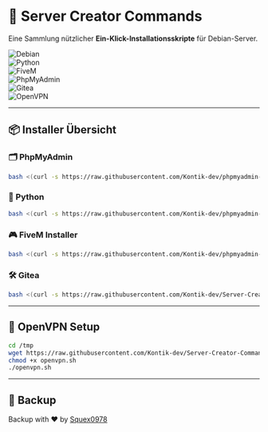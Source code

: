 # 🚀 Server Creator Commands  

Eine Sammlung nützlicher **Ein-Klick-Installationsskripte** für Debian-Server.  

![Debian](https://img.shields.io/badge/Debian-Server-red?logo=debian&logoColor=white)  
![Python](https://img.shields.io/badge/Python-Installer-blue?logo=python&logoColor=white)  
![FiveM](https://img.shields.io/badge/FiveM-Server-orange?logo=data:image/svg+xml;base64,PHN2ZyB3aWR0aD0iMjAwIiBoZWlnaHQ9IjIwMCIgdmlld0JveD0iMCAwIDI0MCAyNDAiIHhtbG5zPSJodHRwOi8vd3d3LnczLm9yZy8yMDAwL3N2ZyI+PHBhdGggZmlsbD0iI2Y1YjAwMCIgZD0iTTEyMCAwTDI0MCAyNDBIMFYwTDEyMCAweiIvPjwvc3ZnPg==)  
![PhpMyAdmin](https://img.shields.io/badge/PhpMyAdmin-Setup-green?logo=data:image/svg+xml;base64,PHN2ZyBmaWxsPSIjZjZjYjAwIiB4bWxucz0iaHR0cDovL3d3dy53My5vcmcvMjAwMC9zdmciIHdpZHRoPSIxMjAiIGhlaWdodD0iMTIwIiB2aWV3Qm94PSIwIDAgMjU2IDI1NiI+PHBhdGggZD0iTTIwMy4yIDE5MC43Yy02LjQtMzkuMS0xNi44LTc2LjEtMzIuMS0xMTAuM0ExMzIuOCAxMzIuOCAwIDAwMTM2LjIgMCAxMDMuNyAwIDc0LjkgMTIuOCA1My40IDM0LjMgNDAuNyA1NS44IDQzLjUgNTggNTAgNTguOSA2NS4yIDYxLjcgMTAwLjggNjMuNyAxMzguMyA3OC44IDE2Ny41IDEwNS43IDE5MC43IDIwMy4yIDE5MC43eiIvPjwvc3ZnPg==)  
![Gitea](https://img.shields.io/badge/Gitea-Git-lightgrey?logo=gitea)  
![OpenVPN](https://img.shields.io/badge/OpenVPN-Security-yellow?logo=openvpn)  

---

## 📦 Installer Übersicht

### 🗂 PhpMyAdmin
```bash
bash <(curl -s https://raw.githubusercontent.com/Kontik-dev/phpmyadmin-creator/main/php.sh)
```

### 🐍 Python
```bash
bash <(curl -s https://raw.githubusercontent.com/Kontik-dev/phpmyadmin-creator/main/py.sh)
```

### 🎮 FiveM Installer
```bash
bash <(curl -s https://raw.githubusercontent.com/Kontik-dev/phpmyadmin-creator/main/fiveminstaller.sh)
```

### 🛠 Gitea
```bash
bash <(curl -s https://raw.githubusercontent.com/Kontik-dev/Server-Creator-Commands/refs/heads/main/gitea.sh)
```

---

## 🔐 OpenVPN Setup
```bash
cd /tmp
wget https://raw.githubusercontent.com/Kontik-dev/Server-Creator-Commands/refs/heads/main/openvpn.sh
chmod +x openvpn.sh
./openvpn.sh
```

---

## 👤 Backup
Backup with ❤️ by [Squex0978](https://github.com/Squex0978)
